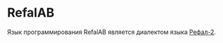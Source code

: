 # RefalAB

Язык программирования RefalAB является диалектом языка [Рефал-2](http://www.refal.net/~belous/refal2-r.htm).
